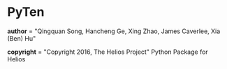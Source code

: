 # PyTen
__author__ = "Qingquan Song, Hancheng Ge, Xing Zhao, James Caverlee, Xia (Ben) Hu"

__copyright__ = "Copyright 2016, The Helios Project"
Python Package for Helios

